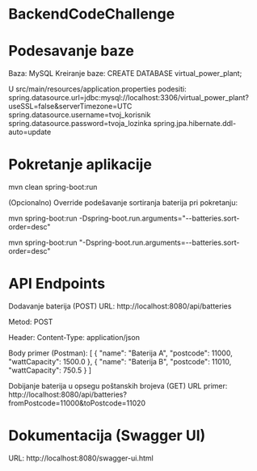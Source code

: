# BackendCodeChallenge

# Podesavanje baze
Baza: MySQL
Kreiranje baze: 
CREATE DATABASE virtual_power_plant;

U src/main/resources/application.properties podesiti:
spring.datasource.url=jdbc:mysql://localhost:3306/virtual_power_plant?useSSL=false&serverTimezone=UTC
spring.datasource.username=tvoj_korisnik
spring.datasource.password=tvoja_lozinka
spring.jpa.hibernate.ddl-auto=update


# Pokretanje aplikacije
mvn clean spring-boot:run

(Opcionalno) Override podešavanje sortiranja baterija pri pokretanju:

mvn spring-boot:run -Dspring-boot.run.arguments="--batteries.sort-order=desc"

mvn spring-boot:run "-Dspring-boot.run.arguments=--batteries.sort-order=desc"


# API Endpoints

Dodavanje baterija (POST)
URL: http://localhost:8080/api/batteries

Metod: POST

Header: Content-Type: application/json

Body primer (Postman):
[
  {
    "name": "Baterija A",
    "postcode": 11000,
    "wattCapacity": 1500.0
  },
  {
    "name": "Baterija B",
    "postcode": 11010,
    "wattCapacity": 750.5
  }
]


Dobijanje baterija u opsegu poštanskih brojeva (GET)
URL primer:
http://localhost:8080/api/batteries?fromPostcode=11000&toPostcode=11020



# Dokumentacija (Swagger UI)

URL: http://localhost:8080/swagger-ui.html